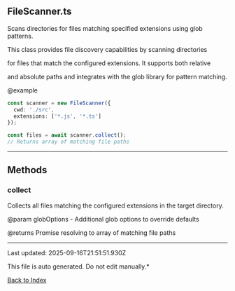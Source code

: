 ## FileScanner.ts





 Scans directories for files matching specified extensions using glob patterns.



 This class provides file discovery capabilities by scanning directories

 for files that match the configured extensions. It supports both relative

 and absolute paths and integrates with the glob library for pattern matching.



 @example

 ```typescript
 const scanner = new FileScanner({
   cwd: './src',
   extensions: ['*.js', '*.ts']
 });

 const files = await scanner.collect();
 // Returns array of matching file paths
 ```
 



---



## Methods



### **collect**

 Collects all files matching the configured extensions in the target directory.



 @param globOptions - Additional glob options to override defaults

 @returns Promise resolving to array of matching file paths

 



---



Last updated: 2025-09-16T21:51:51.930Z



This file is auto generated. Do not edit manually.*



[Back to Index](./index.md)